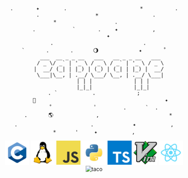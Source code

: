 <pre align="center">
.      ⠀✦ 　     .                       *          .
⠀.⠀⠀⠀⠀⠀⠀⠀⠀⠀⠀⠀⠀   ☀️                 .
　　　　　　*　　　　　　　　　　　.           　 　
.　　　　　　　`       . 　　✦⠀　   　　　,
         ✦
　 .　　　　　　　　　　　　　　　　　.
`　　　　.　　　　.　　　⠀🌖           　✦ 　    ˚
     ___  __ _ _ __   ___   __ _ _ __   ___ 
    / _ \/ _` | '_ \ / _ \ / _` | '_ \ / _ \
   |  __/ (_| | |_) | (_) | (_| | |_) |  __/
    \___|\__, | .__/ \___/ \__, | .__/ \___|
            | | |             | | |
            |_|_|             |_|_|
. `           .             ;
    🚀                                     　  ✦
　　 　˚　　　　　　　　ﾟ　　　　　.      `  .
　 .⠀　　  🌎⠀‍⠀‍⠀‍⠀‍⠀‍⠀‍⠀‍⠀‍⠀‍⠀‍⠀,                      *
.                       . 　　        ✦⠀　   　　　,
*      '     ✦⠀　   　　　,
</pre>

<p align="center">
  <img src="https://raw.githubusercontent.com/github/explore/f3e22f0dca2be955676bc70d6214b95b13354ee8/topics/c/c.png" alt="c" width="64" height="64"/>
  <img src="https://raw.githubusercontent.com/github/explore/80688e429a7d4ef2fca1e82350fe8e3517d3494d/topics/linux/linux.png" class="rounded mr-3" width="64" height="64" alt="linux">
  <img src="https://raw.githubusercontent.com/github/explore/80688e429a7d4ef2fca1e82350fe8e3517d3494d/topics/javascript/javascript.png" alt="javascript" width="64" height="64"/>
  <img src="https://raw.githubusercontent.com/github/explore/80688e429a7d4ef2fca1e82350fe8e3517d3494d/topics/python/python.png" alt="python" width="64" height="64"/>
  <img src="https://raw.githubusercontent.com/github/explore/80688e429a7d4ef2fca1e82350fe8e3517d3494d/topics/typescript/typescript.png" alt="typescript" width="64" height="64"/>
  <img src="https://raw.githubusercontent.com/github/explore/80688e429a7d4ef2fca1e82350fe8e3517d3494d/topics/vim/vim.png" class="rounded mr-3" width="64" height="64" alt="vim">
  <img src="https://raw.githubusercontent.com/github/explore/80688e429a7d4ef2fca1e82350fe8e3517d3494d/topics/react/react.png" class="rounded mr-3" width="64" height="64" alt="react">
  <img src="https://eqpoqpe.github.io/projects/taco/images/taco-logo.png" class="rounded mr-3" width="64" alt="taco">
</p>


